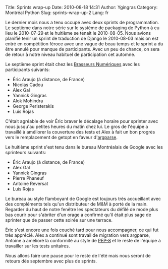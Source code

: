 Title: Sprints wrap-up
Date: 2010-08-18 14:31
Author: Ygingras
Category: Montréal Python
Slug: sprints-wrap-up-2
Lang: fr

Le dernier mois nous a tenu occupé avec deux sprints de programmation.
Le septième dans notre série sur le système de packaging de Python à eu
lieu le 2010-07-29 et le huitième se tenait le 2010-08-05. Nous avions
planifié tenir un sprint de traduction de Django le 2010-08-03 mais on
est entré en compétition féroce avec une vague de beau temps et le
sprint a du être annulé pour manque de participants. Avec un peu de
chance, on sera de retour à notre niveau habituel de participation cet
automne.

Le septième sprint était chez les [Brasseurs Numériques][] avec les
participants suivants:

-   Éric Araujo (à distance, de France)
-   Nicolas Cadou
-   Alex Gal
-   Yannick Gingras
-   Alok Mohindra
-   George Peristerakis
-   Luis Rojas

C'était agréable de voir Éric braver le décalage horaire pour sprinter
avec nous jusqu'au petites heures du matin chez lui. Le gros de l'équipe
a travaillé à améliorer la couverture des tests et Alex à fait un bon
progrès vers le remplacement de getopt en faveur d'[argparse][].

Le huitième sprint s'est tenu dans le bureau Montréalais de Google avec
les sprinteurs suivants:

-   Éric Araujo (à distance, de France)
-   Alex Gal
-   Yannick Gingras
-   Pierre Phaneuf
-   Antoine Reversat
-   Luis Rojas

Le bureau au style flamboyant de Google est toujours très accueillant
avec des compléments tels qu'un distributeur de M&M à porté de la main.
Regarder du haut de notre fenêtre les spectateurs du défilé de mode plus
bas courir pour s'abriter d'un orage a confirmé qu'il était plus sage de
sprinter que de passer cette soirée sur une terrace.

Éric s'est encore une fois couché tard pour nous accompagner, ce qui fut
très apprécié. Alex a continué sont travail de migration vers argparse,
Antoine a amélioré la conformité au style de [PEP-8][] et le reste de
l'équipe à travailler sur les tests unitaires.

Nous allons faire une pause pour le reste de l'été mais nous seront de
retours dès septembre avec plus de sprints.

<!--:-->

</p>

  [Brasseurs Numériques]: http://ajah.ca
  [argparse]: http://docs.python.org/dev/library/argparse.html
  [PEP-8]: http://www.python.org/dev/peps/pep-0008/
